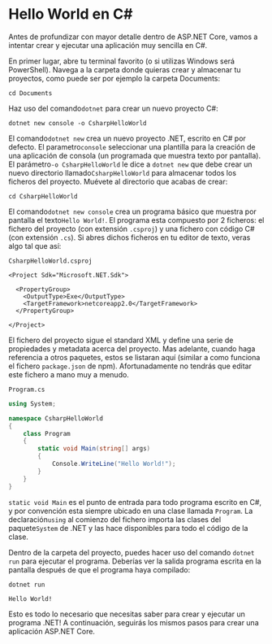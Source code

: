 # Hello World en C\#

Antes de profundizar con mayor detalle dentro de ASP.NET Core, vamos a intentar crear y ejecutar una aplicación muy sencilla en C\#.

En primer lugar, abre tu terminal favorito \(o si utilizas Windows será PowerShell\). Navega a la carpeta donde quieras crear y almacenar tu proyectos, como puede ser por ejemplo la carpeta Documents:

```text
cd Documents
```

Haz uso del comando`dotnet` para crear un nuevo proyecto C\#:

```text
dotnet new console -o CsharpHelloWorld
```

El comando`dotnet new` crea un nuevo proyecto .NET, escrito en C\# por defecto. El parametro`console` seleccionar una plantilla para la creación de una aplicación de consola \(un programada que muestra texto por pantalla\). El parámetro`-o CsharpHelloWorld` le dice a `dotnet new` que debe crear un nuevo directorio llamado`CsharpHelloWorld` para almacenar todos los ficheros del proyecto. Muévete al directorio que acabas de crear:

```text
cd CsharpHelloWorld
```

El comando`dotnet new console` crea un programa básico que muestra por pantalla el texto`Hello World!`. El programa esta compuesto por 2 ficheros: el fichero del proyecto \(con extensión `.csproj`\) y una fichero con código C\# \(con extensión `.cs`\). Si abres dichos ficheros en tu editor de texto, veras algo tal que así:

`CsharpHelloWorld.csproj`

```markup
<Project Sdk="Microsoft.NET.Sdk">

  <PropertyGroup>
    <OutputType>Exe</OutputType>
    <TargetFramework>netcoreapp2.0</TargetFramework>
  </PropertyGroup>

</Project>
```

El fichero del proyecto sigue el standard XML y define una serie de propiedades y metadata acerca del proyecto. Mas adelante, cuando haga referencia a otros paquetes, estos se listaran aquí \(similar a como funciona el fichero `package.json` de npm\). Afortunadamente no tendrás que editar este fichero a mano muy a menudo.

`Program.cs`

```csharp
using System;

namespace CsharpHelloWorld
{
    class Program
    {
        static void Main(string[] args)
        {
            Console.WriteLine("Hello World!");
        }
    }
}
```

`static void Main` es el punto de entrada para todo programa escrito en C\#, y por convención esta siempre ubicado en una clase llamada `Program`. La declaración`using` al comienzo del fichero importa las clases del paquete`System` de .NET y las hace disponibles para todo el código de la clase.

Dentro de la carpeta del proyecto, puedes hacer uso del comando `dotnet run`  para ejecutar el programa. Deberías ver la salida programa escrita en la pantalla después de que el programa haya compilado:

```text
dotnet run

Hello World!
```

Esto es todo lo necesario que necesitas saber para crear y ejecutar un programa .NET! A continuación, seguirás los mismos pasos para crear una aplicación ASP.NET Core.

